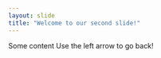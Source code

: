 ```yaml
---
layout: slide
title: "Welcome to our second slide!"
---
```

Some content
Use the left arrow to go back!
